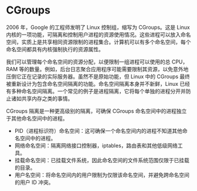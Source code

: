 # CGroups

2006 年，Google 的工程师发明了 Linux 控制组，缩写为 CGroups。这是 Linux 内核的一项功能，可隔离和控制用户进程的资源使用情况。这些进程可以放入命名空间，实质上是共享相同资源限制的进程集合。计算机可以有多个命名空间，每个命名空间都具有内核强制执行的资源属性。

我们可以管理每个命名空间的资源分配，以便限制一组进程可以使用的总 CPU，RAM 等的数量。例如，后台日志聚合应用程序可能需要限制其资源，以免意外地压倒它正在记录的实际服务器。虽然不是原始功能，但 Linux 中的 CGroups 最终被重新设计为包含命名空间隔离的功能。命名空间隔离本身并不新鲜，Linux 已经有多种命名空间隔离。一个常见的例子是进程隔离，它将每个单独的进程分开并防止诸如共享内存之类的事情。

CGroups 隔离是一种更高级别的隔离，可确保 CGroups 命名空间中的进程独立于其他命名空间中的进程。

- PID（进程标识符）命名空间：这可确保一个命名空间内的进程不知道其他命名空间中的进程。
- 网络命名空间：隔离网络接口控制器，iptables，路由表和其他低级网络工具。
- 挂载命名空间：已挂载文件系统，因此命名空间的文件系统范围仅限于已挂载的目录。
- 用户名空间：将命名空间内的用户限制为仅限该命名空间，并避免跨命名空间的用户 ID 冲突。
